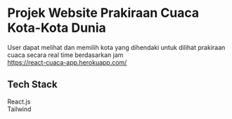 # Projek Website Prakiraan Cuaca Kota-Kota Dunia

User dapat melihat dan memilih kota yang dihendaki untuk dilihat prakiraan cuaca secara real time berdasarkan jam <br/>
https://react-cuaca-app.herokuapp.com/

## Tech Stack

React.js 
<br>
Tailwind

